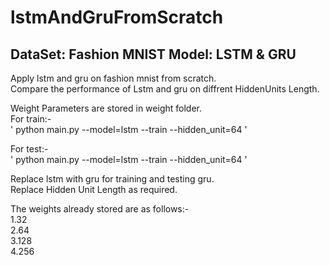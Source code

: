 # lstmAndGruFromScratch
## DataSet: Fashion MNIST  Model: LSTM &amp; GRU  
Apply lstm and gru on fashion mnist from scratch.  
Compare the performance of Lstm and gru on diffrent HiddenUnits Length.  

Weight Parameters are stored in weight folder.  
For train:-  
' python main.py --model=lstm --train --hidden_unit=64 '  

For test:-  
' python main.py --model=lstm --train --hidden_unit=64 '  

Replace lstm with gru for training and testing gru.  
Replace Hidden Unit Length as required.  

The weights already stored are as follows:-  
  1.32  
  2.64  
  3.128   
  4.256    
